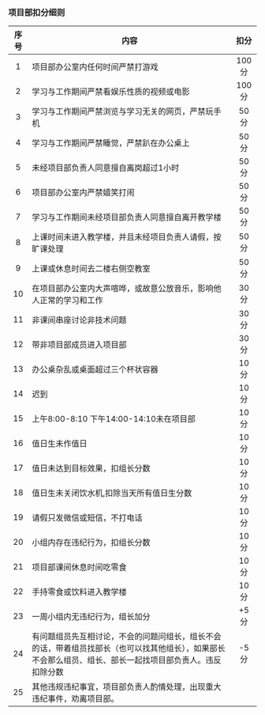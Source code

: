 ### 项目部扣分细则
|序号|内容|扣分|
|:----:|---|:----:|
|1|项目部办公室内任何时间严禁打游戏|100分|
|2|学习与工作期间严禁看娱乐性质的视频或电影|100分|
|3|学习与工作期间严禁浏览与学习无关的网页，严禁玩手机|50分|
|4|学习与工作期间严禁睡觉，严禁趴在办公桌上|50分|
|5|未经项目部负责人同意擅自离岗超过1小时|50分|
|6|项目部办公室内严禁嬉笑打闹|50分|
|7|学习与工作期间未经项目部负责人同意擅自离开教学楼 |50分|
|8|上课时间未进入教学楼，并且未经项目负责人请假，按旷课处理|50分|
|9| 上课或休息时间去二楼右侧空教室|50分|
|10|在项目部办公室内大声喧哗，或故意公放音乐，影响他人正常的学习和工作|30分|
|11|非课间串座讨论非技术问题|30分|
|12|带非项目部成员进入项目部|30分|
|13| 办公桌杂乱或桌面超过三个杯状容器|10分|
|14| 迟到|10分|
|15| 上午8:00-8:10 下午14:00-14:10未在项目部|10分|
|16| 值日生未作值日|10分|
|17| 值日未达到目标效果，扣组长分数|10分|
|18| 值日生未关闭饮水机,扣除当天所有值日生分数|10分|
|19| 请假只发微信或短信，不打电话  |10分|
|20| 小组内存在违纪行为，扣组长分数 |10分|
|21|  项目部课间休息时间吃零食|10分|
|22| 手持零食或饮料进入教学楼 |10分|
|23| 一周小组内无违纪行为，组长加分 |+5分|
|24| 有问题组员先互相讨论，不会的问题问组长，组长不会的话，带着组员找部长（也可以找其他组长），如果部长不会那么组员、组长、部长一起找项目部负责人。违反扣除分数|-5分|
|25| 其他违规违纪事宜，项目部负责人酌情处理，出现重大违纪事件，劝离项目部。||